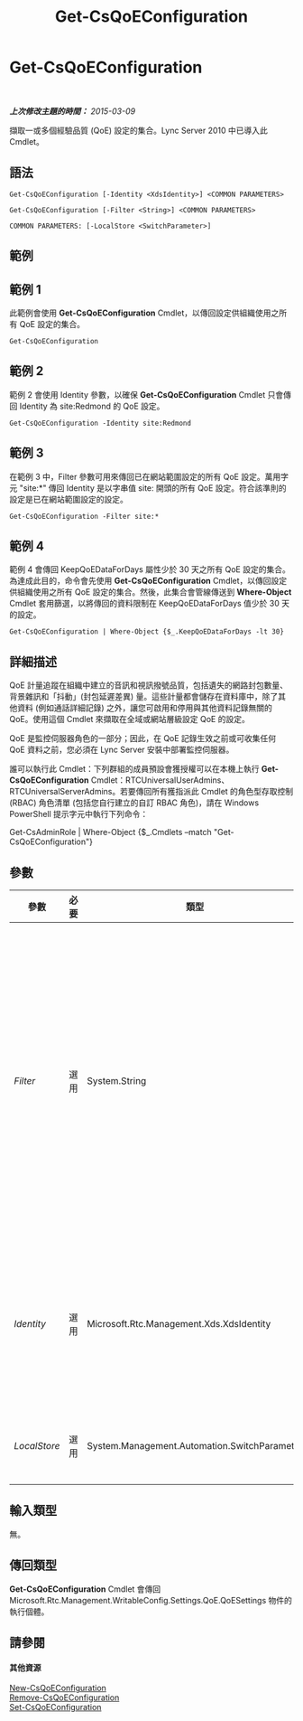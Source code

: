 ﻿---
title: Get-CsQoEConfiguration
TOCTitle: Get-CsQoEConfiguration
ms:assetid: e2ed87e0-a5ae-41a2-8572-bda0070c59dc
ms:mtpsurl: https://technet.microsoft.com/zh-tw/library/Gg399004(v=OCS.15)
ms:contentKeyID: 49292596
ms.date: 08/24/2015
mtps_version: v=OCS.15
ms.translationtype: HT
---

# Get-CsQoEConfiguration

 

_**上次修改主題的時間：** 2015-03-09_

擷取一或多個經驗品質 (QoE) 設定的集合。Lync Server 2010 中已導入此 Cmdlet。

## 語法

    Get-CsQoEConfiguration [-Identity <XdsIdentity>] <COMMON PARAMETERS>

    Get-CsQoEConfiguration [-Filter <String>] <COMMON PARAMETERS>

    COMMON PARAMETERS: [-LocalStore <SwitchParameter>]

## 範例

## 範例 1

此範例會使用 **Get-CsQoEConfiguration** Cmdlet，以傳回設定供組織使用之所有 QoE 設定的集合。

    Get-CsQoEConfiguration

## 範例 2

範例 2 會使用 Identity 參數，以確保 **Get-CsQoEConfiguration** Cmdlet 只會傳回 Identity 為 site:Redmond 的 QoE 設定。

    Get-CsQoEConfiguration -Identity site:Redmond

## 範例 3

在範例 3 中，Filter 參數可用來傳回已在網站範圍設定的所有 QoE 設定。萬用字元 "site:\*" 傳回 Identity 是以字串值 site: 開頭的所有 QoE 設定。符合該準則的設定是已在網站範圍設定的設定。

    Get-CsQoEConfiguration -Filter site:*

## 範例 4

範例 4 會傳回 KeepQoEDataForDays 屬性少於 30 天之所有 QoE 設定的集合。為達成此目的，命令會先使用 **Get-CsQoEConfiguration** Cmdlet，以傳回設定供組織使用之所有 QoE 設定的集合。然後，此集合會管線傳送到 **Where-Object** Cmdlet 套用篩選，以將傳回的資料限制在 KeepQoEDataForDays 值少於 30 天的設定。

    Get-CsQoEConfiguration | Where-Object {$_.KeepQoEDataForDays -lt 30}

## 詳細描述

QoE 計量追蹤在組織中建立的音訊和視訊撥號品質，包括遺失的網路封包數量、背景雜訊和「抖動」(封包延遲差異) 量。這些計量都會儲存在資料庫中，除了其他資料 (例如通話詳細記錄) 之外，讓您可啟用和停用與其他資料記錄無關的 QoE。使用這個 Cmdlet 來擷取在全域或網站層級設定 QoE 的設定。

QoE 是監控伺服器角色的一部分；因此，在 QoE 記錄生效之前或可收集任何 QoE 資料之前，您必須在 Lync Server 安裝中部署監控伺服器。

誰可以執行此 Cmdlet：下列群組的成員預設會獲授權可以在本機上執行 **Get-CsQoEConfiguration** Cmdlet：RTCUniversalUserAdmins、RTCUniversalServerAdmins。若要傳回所有獲指派此 Cmdlet 的角色型存取控制 (RBAC) 角色清單 (包括您自行建立的自訂 RBAC 角色)，請在 Windows PowerShell 提示字元中執行下列命令：

Get-CsAdminRole | Where-Object {$\_.Cmdlets –match "Get-CsQoEConfiguration"}

## 參數


<table>
<colgroup>
<col style="width: 25%" />
<col style="width: 25%" />
<col style="width: 25%" />
<col style="width: 25%" />
</colgroup>
<thead>
<tr class="header">
<th>參數</th>
<th>必要</th>
<th>類型</th>
<th>說明</th>
</tr>
</thead>
<tbody>
<tr class="odd">
<td><p><em>Filter</em></p></td>
<td><p>選用</p></td>
<td><p>System.String</p></td>
<td><p>可讓您使用萬用字元傳回一或多個 QoE 組態設定的集合。若要傳回在網站範圍所設定之所有設定集合，請使用下列語法：-Filter site:*。若要傳回在其 Identity (您可篩選的唯一屬性) 某處具有字串值 &quot;Western&quot; 的所有設定集合，請使用下列語法：-Filter *Western*。</p></td>
</tr>
<tr class="even">
<td><p><em>Identity</em></p></td>
<td><p>選用</p></td>
<td><p>Microsoft.Rtc.Management.Xds.XdsIdentity</p></td>
<td><p>您要擷取之設定的唯一識別碼。可能的值為 global 和 site:&lt;網站名稱&gt;，其中 &lt;網站名稱&gt; 是 Lync Server 在部署中要套用變更的網站名稱。</p></td>
</tr>
<tr class="odd">
<td><p><em>LocalStore</em></p></td>
<td><p>選用</p></td>
<td><p>System.Management.Automation.SwitchParameter</p></td>
<td><p>從 中央管理存放區 的本機複本擷取設定。</p></td>
</tr>
</tbody>
</table>


## 輸入類型

無。

## 傳回類型

**Get-CsQoEConfiguration** Cmdlet 會傳回 Microsoft.Rtc.Management.WritableConfig.Settings.QoE.QoESettings 物件的執行個體。

## 請參閱

#### 其他資源

[New-CsQoEConfiguration](new-csqoeconfiguration.md)  
[Remove-CsQoEConfiguration](remove-csqoeconfiguration.md)  
[Set-CsQoEConfiguration](set-csqoeconfiguration.md)

